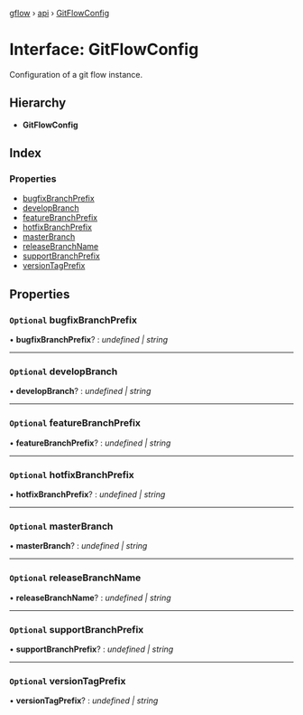 [gflow](../README.md) › [api](../modules/api.md) › [GitFlowConfig](api.gitflowconfig.md)

# Interface: GitFlowConfig

Configuration of a git flow instance.

## Hierarchy

* **GitFlowConfig**

## Index

### Properties

* [bugfixBranchPrefix](api.gitflowconfig.md#optional-bugfixbranchprefix)
* [developBranch](api.gitflowconfig.md#optional-developbranch)
* [featureBranchPrefix](api.gitflowconfig.md#optional-featurebranchprefix)
* [hotfixBranchPrefix](api.gitflowconfig.md#optional-hotfixbranchprefix)
* [masterBranch](api.gitflowconfig.md#optional-masterbranch)
* [releaseBranchName](api.gitflowconfig.md#optional-releasebranchname)
* [supportBranchPrefix](api.gitflowconfig.md#optional-supportbranchprefix)
* [versionTagPrefix](api.gitflowconfig.md#optional-versiontagprefix)

## Properties

### `Optional` bugfixBranchPrefix

• **bugfixBranchPrefix**? : *undefined | string*

___

### `Optional` developBranch

• **developBranch**? : *undefined | string*

___

### `Optional` featureBranchPrefix

• **featureBranchPrefix**? : *undefined | string*

___

### `Optional` hotfixBranchPrefix

• **hotfixBranchPrefix**? : *undefined | string*

___

### `Optional` masterBranch

• **masterBranch**? : *undefined | string*

___

### `Optional` releaseBranchName

• **releaseBranchName**? : *undefined | string*

___

### `Optional` supportBranchPrefix

• **supportBranchPrefix**? : *undefined | string*

___

### `Optional` versionTagPrefix

• **versionTagPrefix**? : *undefined | string*
